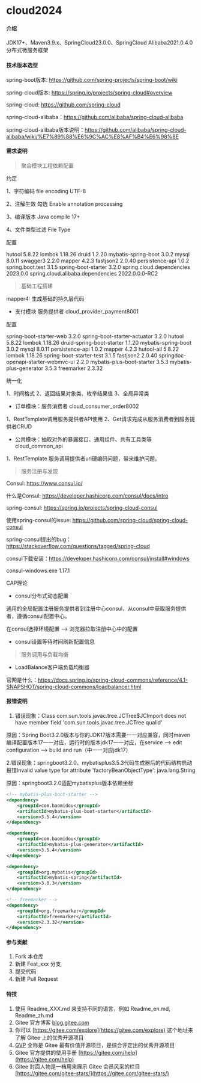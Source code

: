 # cloud2024

#### 介绍
JDK17+、Maven3.9.x、SpringCloud23.0.0、SpringCloud Alibaba2021.0.4.0分布式微服务框架

#### 技术版本选型

spring-boot版本: https://github.com/spring-projects/spring-boot/wiki

spring-cloud版本: https://spring.io/projects/spring-cloud#overview

spring-cloud: https://github.com/spring-cloud



spring-cloud-alibaba：https://github.com/alibaba/spring-cloud-alibaba

spring-cloud-alibaba版本说明：https://github.com/alibaba/spring-cloud-alibaba/wiki/%E7%89%88%E6%9C%AC%E8%AF%B4%E6%98%8E


#### 需求说明

> 聚合模块工程依赖配置

约定

1、字符编码 file encoding UTF-8

2、注解生效 勾选 Enable annotation processing

3、编译版本 Java compile 17+

4、文件类型过滤 File Type

配置

hutool 5.8.22
lombok 1.18.26
druid 1.2.20
mybatis-spring-boot 3.0.2
mysql 8.0.11
swagger3 2.2.0
mapper 4.2.3
fastjson2 2.0.40
persistence-api 1.0.2
spring.boot.test 3.1.5
spring-boot-starter 3.2.0
spring.cloud.dependencies 2023.0.0
spring.cloud.alibaba.dependencies 2022.0.0.0-RC2

> 基础工程搭建

mapper4: 生成基础的持久层代码

+ 支付模块 服务提供者 cloud_provider_payment8001

配置

spring-boot-starter-web 3.2.0
spring-boot-starter-actuator 3.2.0
hutool 5.8.22
lombok 1.18.26
druid-spring-boot-starter 1.1.20
mybatis-spring-boot 3.0.2
mysql 8.0.11
persistence-api 1.0.2
mapper 4.2.3
hutool-all 5.8.22
lombok 1.18.26
spring-boot-starter-test 3.1.5
fastjson2 2.0.40
springdoc-openapi-starter-webmvc-ui 2.2.0
mybatis-plus-boot-starter 3.5.3
mybatis-plus-generator 3.5.3
freemarker 2.3.32

统一化

1、时间格式
2、返回结果对象类、枚举结果值
3、全局异常类

+ 订单模块：服务消费者 cloud_consumer_order8002

1、RestTemplate调用服务提供者API使用
2、Get请求完成从服务消费者到服务提供者CRUD

+ 公共模块：抽取对外的暴漏接口、通用组件、共有工具类等 cloud_common_api

1、RestTemplate 服务调用提供者uri硬编码问题，带来维护问题。

> 服务注册与发现

Consul: https://www.consul.io/

什么是Consul: https://developer.hashicorp.com/consul/docs/intro

spring-consul: https://spring.io/projects/spring-cloud-consul

使用spring-consul的issue: https://github.com/spring-cloud/spring-cloud-consul

spring-consul提出的bug：https://stackoverflow.com/questions/tagged/spring-cloud

consul下载安装：https://developer.hashicorp.com/consul/install#windows

consul-windows.exe 1.17.1

CAP理论

+ consul分布式动态配置

通用的全局配置注册服务提供者到注册中心consul，从consul中获取服务提供者，遵循consul配置中心。

在consul选择环境配置 --> 浏览器拉取注册中心中的配置

+ consul设置等待时间刷新配置信息

> 服务调用与负载均衡

+ LoadBalance客户端负载均衡器

官网是什么：https://docs.spring.io/spring-cloud-commons/reference/4.1-SNAPSHOT/spring-cloud-commons/loadbalancer.html





#### 报错说明

1. 错误现象：Class com.sun.tools.javac.tree.JCTree$JCImport does not have member field 'com.sun.tools.javac.tree.JCTree qualid'

原因：Spring Boot3.2.0版本与你的JDK17版本需要一一对应兼容，同时maven编译配置版本17一一对应，运行时的版本jdk17一一对应，在service --> edit configuration --> build and run（中一一对应jdk17）

2.错误现象：springboot3.2.0、mybatisplus3.5.3代码生成器后的代码结构启动报错Invalid value type for attribute 'factoryBeanObjectType': java.lang.String

原因：springboot3.2.0适配mybatisplus版本依赖坐标

```xml
<!-- mybatis-plus-boot-starter -->
<dependency>
    <groupId>com.baomidou</groupId>
    <artifactId>mybatis-plus-boot-starter</artifactId>
    <version>3.5.4</version>
</dependency>

<dependency>
    <groupId>com.baomidou</groupId>
    <artifactId>mybatis-plus-generator</artifactId>
    <version>3.5.4</version>
</dependency>

<dependency>
    <groupId>org.mybatis</groupId>
    <artifactId>mybatis-spring</artifactId>
    <version>3.0.3</version>
</dependency>

<!-- freemarker -->
<dependency>
    <groupId>org.freemarker</groupId>
    <artifactId>freemarker</artifactId>
    <version>2.3.32</version>
</dependency>
```


#### 参与贡献

1.  Fork 本仓库
2.  新建 Feat_xxx 分支
3.  提交代码
4.  新建 Pull Request


#### 特技

1.  使用 Readme\_XXX.md 来支持不同的语言，例如 Readme\_en.md, Readme\_zh.md
2.  Gitee 官方博客 [blog.gitee.com](https://blog.gitee.com)
3.  你可以 [https://gitee.com/explore](https://gitee.com/explore) 这个地址来了解 Gitee 上的优秀开源项目
4.  [GVP](https://gitee.com/gvp) 全称是 Gitee 最有价值开源项目，是综合评定出的优秀开源项目
5.  Gitee 官方提供的使用手册 [https://gitee.com/help](https://gitee.com/help)
6.  Gitee 封面人物是一档用来展示 Gitee 会员风采的栏目 [https://gitee.com/gitee-stars/](https://gitee.com/gitee-stars/)
